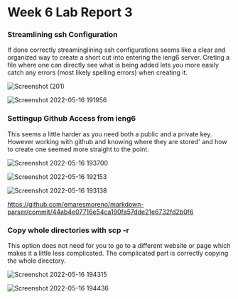 <h1>Week 6 Lab Report 3</h1>
<h3>Streamlining ssh Configuration </h3>
<p>If done correctly streaminglining ssh configurations seems like a clear and organized way to create a short cut
 into entering the ieng6 server. Creting a file where one can directly see what is being added lets you more easily catch any errors (most likely spelling errors)
 when creating it. 
</p>

![Screenshot (201)](https://user-images.githubusercontent.com/103283819/168708928-bb110883-df1d-4c43-bd2b-0ad77723ac0d.png)

![Screenshot 2022-05-16 191956](https://user-images.githubusercontent.com/103283819/168715175-56640f0c-4cbb-4f42-8531-9776013da708.png)


<h3>Settingup Github Access from ieng6 </h3>
<p>This seems a little harder as you need both a public and a private key. However working with github and knowing where they are stored'
 and how to create one seemed more straight to the point.
 <p/>

![Screenshot 2022-05-16 193700](https://user-images.githubusercontent.com/103283819/168717073-e8c1c6d2-2e0e-4ec1-afe1-29eae0acc0a5.png)


![Screenshot 2022-05-16 192153](https://user-images.githubusercontent.com/103283819/168715405-d50fdf2f-a8f5-47a1-8f95-992f8e2da8fc.png)


![Screenshot 2022-05-16 193138](https://user-images.githubusercontent.com/103283819/168716400-22b42b13-7f84-43cd-81ba-ededc588bc5e.png)

<https://github.com/emaresmoreno/markdown-parser/commit/44ab4e07716e54ca190fa57dde21e6732fd2b0f6>




<h3>Copy whole directories with scp -r</h3>
<p> This option does not need for you to go to a different website or page which makes it a little less complicated. The complicated part is 
  correctly copying the whole directory. 
 <p/>

![Screenshot 2022-05-16 194315](https://user-images.githubusercontent.com/103283819/168717582-a88b3139-b0cb-44f2-9522-49dd5356f8c6.png)

![Screenshot 2022-05-16 194436](https://user-images.githubusercontent.com/103283819/168717730-d8455c36-a62f-4e91-bcf7-c50defa375c4.png)


